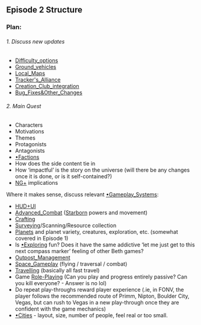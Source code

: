 
## Episode 2 Structure
### Plan:

###### 1. Discuss new updates 
- [Difficulty_options](New%20Updates/Difficulty_options.md)
- [Ground_vehicles](New%20Updates/Ground_vehicles.md)
- [Local_Maps](New%20Updates/Local_Maps.md)
- [Tracker's_Alliance](New%20Updates/Tracker's_Alliance.md)
- [Creation_Club_integration](New%20Updates/Creation_Club_integration.md)
- [Bug_Fixes&Other_Changes](New%20Updates/Bug_Fixes&Other_Changes.md) 
###### 2. Main Quest
- Characters
- Motivations
- Themes
- Protagonists
- Antagonists
- [•Factions](Factions/•Factions.md)
- How does the side content tie in
- How ‘impactful’ is the story on the universe (will there be any changes once it is done, or is it self-contained?)
- [NG+](Gameplay%20Systems/NG+.md) implications

Where it makes sense, discuss relevant [•Gameplay_Systems](Gameplay%20Systems/•Gameplay_Systems.md): 
- [HUD+UI](Presentation/HUD+UI.md)
- [Advanced_Combat](Gameplay%20Systems/Advanced_Combat.md) ([Starborn](Main%20Quest/Starborn.md) powers and movement)
- [Crafting](Gameplay%20Systems/Crafting.md)
- [Surveying](Gameplay%20Systems/Surveying.md)/Scanning/Resource collection
- [Planets](Presentation/Planets.md) and planet variety, creatures, exploration, etc. (somewhat covered in Episode 1)
- Is [•Exploring](Exploring/•Exploring.md) fun? Does it have the same addictive ‘let me just get to this next compass marker’ feeling of other Beth games?
- [Outpost_Management](Gameplay%20Systems/Outpost_Management.md)
- [Space_Gameplay](Gameplay%20Systems/Space_Gameplay.md) (flying / traversal / combat)
- [Travelling](Exploring/Travelling.md) (basically all fast travel)
- Game [Role-Playing](Gameplay%20Systems/Role-Playing.md) (Can you play and progress entirely passive? Can you kill everyone? - Answer is no lol)
- Do repeat play-throughs reward player experience (.ie, in FONV, the player follows the recommended route of Primm, Nipton, Boulder City, Vegas, but can rush to Vegas in a new play-through once they are confident with the game mechanics)
- [•Cities](Cities/•Cities.md) - layout, size, number of people, feel real or too small. 